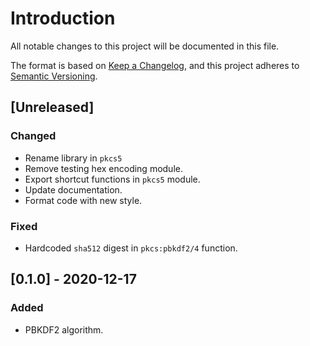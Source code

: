 # Introduction
All notable changes to this project will be documented in this file.

The format is based on [Keep a
Changelog](https://keepachangelog.com/en/1.0.0/), and this project
adheres to [Semantic Versioning](https://semver.org/spec/v2.0.0.html).

## [Unreleased]
### Changed
- Rename library in `pkcs5`
- Remove testing hex encoding module.
- Export shortcut functions in `pkcs5` module.
- Update documentation.
- Format code with new style.

### Fixed
- Hardcoded `sha512` digest in `pkcs:pbkdf2/4` function.

## [0.1.0] - 2020-12-17
### Added
- PBKDF2 algorithm.
